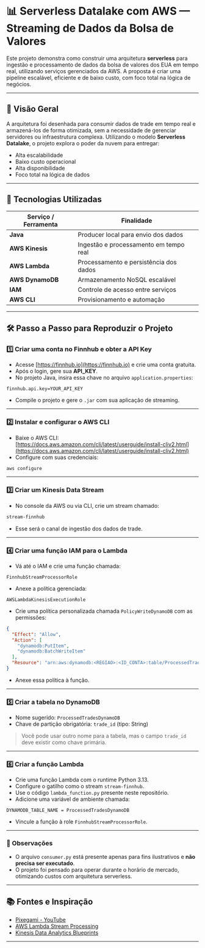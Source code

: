 # 📊 Serverless Datalake com AWS — Streaming de Dados da Bolsa de Valores

Este projeto demonstra como construir uma arquitetura **serverless** para ingestão e processamento de dados da bolsa de valores dos EUA em tempo real, utilizando serviços gerenciados da AWS. A proposta é criar uma pipeline escalável, eficiente e de baixo custo, com foco total na lógica de negócios.

---

## 🚀 Visão Geral

A arquitetura foi desenhada para consumir dados de trade em tempo real e armazená-los de forma otimizada, sem a necessidade de gerenciar servidores ou infraestrutura complexa. Utilizando o modelo **Serverless Datalake**, o projeto explora o poder da nuvem para entregar:

- Alta escalabilidade  
- Baixo custo operacional  
- Alta disponibilidade  
- Foco total na lógica de dados  

---

## 🧰 Tecnologias Utilizadas

| Serviço / Ferramenta | Finalidade |
|----------------------|------------|
| **Java**             | Producer local para envio dos dados |
| **AWS Kinesis**      | Ingestão e processamento em tempo real |
| **AWS Lambda**       | Processamento e persistência dos dados |
| **AWS DynamoDB**     | Armazenamento NoSQL escalável |
| **IAM**              | Controle de acesso entre serviços |
| **AWS CLI**          | Provisionamento e automação |

---

## 🛠️ Passo a Passo para Reproduzir o Projeto

### 1️⃣ Criar uma conta no Finnhub e obter a API Key

- Acesse [https://finnhub.io](https://finnhub.io) e crie uma conta gratuita.
- Após o login, gere sua **API_KEY**.
- No projeto Java, insira essa chave no arquivo `application.properties`:

```properties
finnhub.api.key=YOUR_API_KEY
```

- Compile o projeto e gere o `.jar` com sua aplicação de streaming.

---

### 2️⃣ Instalar e configurar o AWS CLI

- Baixe o AWS CLI: [https://docs.aws.amazon.com/cli/latest/userguide/install-cliv2.html](https://docs.aws.amazon.com/cli/latest/userguide/install-cliv2.html)
- Configure com suas credenciais:

```bash
aws configure
```

---

### 3️⃣ Criar um Kinesis Data Stream

- No console da AWS ou via CLI, crie um stream chamado:

```bash
stream-finnhub
```

- Esse será o canal de ingestão dos dados de trade.

---

### 4️⃣ Criar uma função IAM para o Lambda

- Vá até o IAM e crie uma função chamada:

```text
FinnhubStreamProcessorRole
```

- Anexe a política gerenciada:

```text
AWSLambdaKinesisExecutionRole
```

- Crie uma política personalizada chamada `PolicyWriteDynamoDB` com as permissões:

```json
{
  "Effect": "Allow",
  "Action": [
    "dynamodb:PutItem",
    "dynamodb:BatchWriteItem"
  ],
  "Resource": "arn:aws:dynamodb:<REGIAO>:<ID_CONTA>:table/ProcessedTradesDynamoDB"
}
```

- Anexe essa política à função.

---

### 5️⃣ Criar a tabela no DynamoDB

- Nome sugerido: `ProcessedTradesDynamoDB`
- Chave de partição obrigatória: `trade_id` (tipo: String)

> Você pode usar outro nome para a tabela, mas o campo `trade_id` deve existir como chave primária.

---

### 6️⃣ Criar a função Lambda

- Crie uma função Lambda com o runtime Python 3.13.
- Configure o gatilho como o stream `stream-finnhub`.
- Use o código `lambda_function.py` presente neste repositório.
- Adicione uma variável de ambiente chamada:

```text
DYNAMODB_TABLE_NAME = ProcessedTradesDynamoDB
```

- Vincule a função à role `FinnhubStreamProcessorRole`.

---

### 🧾 Observações

- O arquivo `consumer.py` está presente apenas para fins ilustrativos e **não precisa ser executado**.
- O projeto foi pensado para operar durante o horário de mercado, otimizando custos com arquitetura serverless.

---

## 📚 Fontes e Inspiração

- [Pixegami - YouTube](https://www.youtube.com/watch?v=CjVPMocEECM)  
- [AWS Lambda Stream Processing](https://github.com/aws-samples/lambda-refarch-streamprocessing)  
- [Kinesis Data Analytics Blueprints](https://github.com/aws-samples/amazon-kinesis-data-analytics-blueprints/tree/main/apps/java-datastream/kds-to-s3-datastream-java)

---
